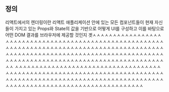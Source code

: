 
## 정의
리액트에서의 렌더링이란 리액트 애플리케이션 안에 있는 모든 컴포넌트들이 현재 자신들이 가지고 있는 Props와 State의 값을 기반으로 어떻게 UI를 구성하고 이를 바탕으로 어떤 DOM 결과를 브라우저에 제공할 것인지 곗ㅅㅅㅅㅅㅅㅅㅅㅅㅅㅅㅅㅅㅅㅅㅅㅅㅅㅅㅅㅅㅅㅅㅅㅅㅅㅅㅅㅅㅅㅅㅅㅅㅅㅅㅅㅅㅅㅅㅅㅅㅅㅅㅅㅅㅅㅅㅅㅅㅅㅅㅅㅅㅅㅅㅅㅅㅅㅅㅅㅅㅅㅅㅅㅅㅅㅅㅅㅅㅅㅅㅅㅅㅅㅅㅅㅅㅅㅅㅅㅅㅅㅅㅅㅅㅅㅅㅅㅅㅅㅅㅅㅅㅅㅅㅅㅅㅅㅅㅅㅅㅅㅅㅅㅅㅅㅅㅅㅅㅅㅅㅅㅅㅅㅅㅅㅅㅅㅅㅅㅅㅅㅅㅅㅅㅅㅅㅅㅅㅅㅅㅅㅅㅅㅅㅅㅅㅅㅅㅅㅅㅅㅅㅅㅅㅅㅅㅅㅅㅅㅅㅅㅅㅅㅅㅅㅅㅅㅅㅅㅅㅅㅅㅅㅅㅅㅅㅅㅅㅅㅅㅅㅅㅅㅅㅅ ㅅㅅㅅㅅㅅㅅㅅㅅㅅㅅㅅㅅㅅㅅㅅㅅㅅㅅㅅㅅㅅㅅㅅㅅㅅㅅㅅㅅㅅㅅㅅㅅㅅㅅㅅㅅㅅㅅㅅㅅㅅㅅㅅㅅㅅㅅㅅㅅㅅㅅㅅㅅㅅㅅㅅㅅㅅㅅㅅㅅㅅㅅㅅㅅㅅㅅㅅㅅㅅㅅㅅㅅㅅㅅㅅㅅㅅㅅㅅㅅㅅㅅㅅㅅㅅㅅㅅㅅㅅㅅㅅㅅㅅㅅㅅㅅㅅㅅㅅㅅㅅㅅㅅㅅㅅㅅㅅㅅㅅㅅㅅㅅㅅㅅㅅㅅㅅㅅㅅㅅㅅㅅㅅㅅㅅㅅㅅㅅㅅㅅㅅㅅㅅㅅㅅㅅㅅㅅㅅㅅㅅㅅㅅㅅㅅㅅㅅㅅ